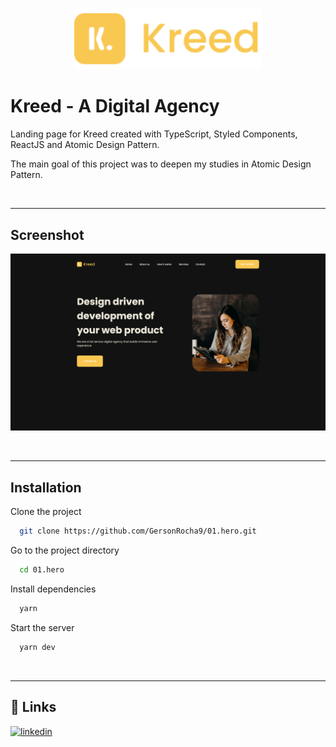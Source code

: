 <p align="center" >
<img width="300px" src="./src/assets/logo.svg" />
</p>  

# Kreed - A Digital Agency

Landing page for Kreed created with TypeScript, Styled Components, ReactJS and Atomic Design Pattern.

The main goal of this project was to deepen my studies in Atomic Design Pattern.

<br> <hr> 

## Screenshot

![App Screenshot](./src/assets/screenshot.png)

<br> <hr> 

## Installation

Clone the project

```bash
  git clone https://github.com/GersonRocha9/01.hero.git
```

Go to the project directory

```bash
  cd 01.hero
```

Install dependencies

```bash
  yarn
```

Start the server

```bash
  yarn dev
```

<br> <hr> 


## 🔗 Links
[![linkedin](https://img.shields.io/badge/linkedin-0A66C2?style=for-the-badge&logo=linkedin&logoColor=white)](https://www.linkedin.com/in/gersonrocha/)


